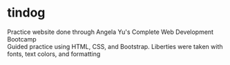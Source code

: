 # tindog
Practice website done through Angela Yu's Complete Web Development Bootcamp<br>
Guided practice using HTML, CSS, and Bootstrap. Liberties were taken with fonts, text colors, and formatting
